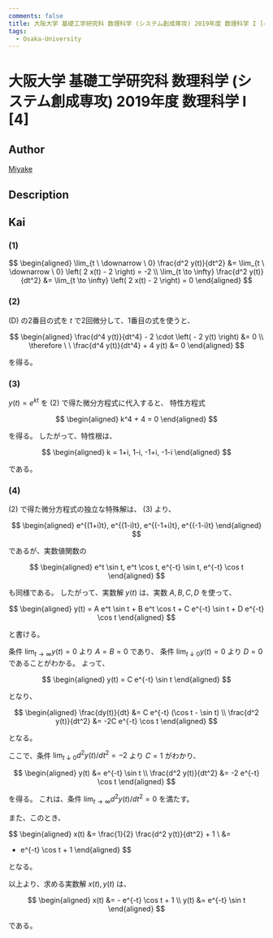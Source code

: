 ```yaml
---
comments: false
title: 大阪大学 基礎工学研究科 数理科学 (システム創成専攻) 2019年度 数理科学 I [4]
tags:
  - Osaka-University
---
```

# 大阪大学 基礎工学研究科 数理科学 (システム創成専攻) 2019年度 数理科学 I \[4\]

## **Author**
[Miyake](https://miyake.github.io/exams/index.html)

## **Description**

## **Kai**
### (1)

$$
  \begin{aligned}
  \lim_{t \ \downarrow \ 0} \frac{d^2 y(t)}{dt^2}
  &=
  \lim_{t \ \downarrow \ 0} \left( 2 x(t) - 2 \right)
  = -2
  \\
  \lim_{t \to \infty} \frac{d^2 y(t)}{dt^2}
  &=
  \lim_{t \to \infty} \left( 2 x(t) - 2 \right)
  = 0
  \end{aligned}
$$

### (2)
(D) の2番目の式を $t$ で2回微分して、1番目の式を使うと、

$$
  \begin{aligned}
  \frac{d^4 y(t)}{dt^4} - 2 \cdot \left( - 2 y(t) \right) &= 0
  \\
  \therefore \ \ 
  \frac{d^4 y(t)}{dt^4} + 4 y(t) &= 0
  \end{aligned}
$$

を得る。

### (3)
$y(t) = e^{kt}$ を (2) で得た微分方程式に代入すると、
特性方程式

$$
  \begin{aligned}
  k^4 + 4 = 0
  \end{aligned}
$$

を得る。
したがって、特性根は、

$$
  \begin{aligned}
  k = 1+i, 1-i, -1+i, -1-i
  \end{aligned}
$$

である。

### (4)
(2) で得た微分方程式の独立な特殊解は、 (3) より、

$$
  \begin{aligned}
  e^{(1+i)t}, e^{(1-i)t}, e^{(-1+i)t}, e^{(-1-i)t}
  \end{aligned}
$$

であるが、実数値関数の

$$
  \begin{aligned}
  e^t \sin t, e^t \cos t, e^{-t} \sin t, e^{-t} \cos t
  \end{aligned}
$$

も同様である。
したがって、実数解 $y(t)$ は、実数 $A, B, C, D$ を使って、

$$
  \begin{aligned}
  y(t) =
  A e^t \sin t + B e^t \cos t + C e^{-t} \sin t + D e^{-t} \cos t
  \end{aligned}
$$

と書ける。

条件 $\lim_{t \to \infty} y(t) = 0$ より $A=B=0$ であり、
条件 $\lim_{t \ \downarrow \ 0} y(t) = 0$ より $D=0$
であることがわかる。
よって、

$$
  \begin{aligned}
  y(t) = C e^{-t} \sin t
  \end{aligned}
$$

となり、

$$
  \begin{aligned}
  \frac{dy(t)}{dt} &= C e^{-t} (\cos t - \sin t)
  \\
  \frac{d^2 y(t)}{dt^2} &= -2C e^{-t} \cos t
  \end{aligned}
$$

となる。

ここで、条件
$\lim_{t \ \downarrow \ 0} d^2 y(t) / dt^2 = -2$ より $C=1$
がわかり、

$$
  \begin{aligned}
  y(t) &= e^{-t} \sin t
  \\
  \frac{d^2 y(t)}{dt^2} &= -2 e^{-t} \cos t
  \end{aligned}
$$

を得る。
これは、条件
$\lim_{t \to \infty} d^2 y(t) / dt^2 = 0$ を満たす。

また、このとき、

$$
  \begin{aligned}
  x(t)
  &=
  \frac{1}{2} \frac{d^2 y(t)}{dt^2} + 1
  \\
  &=
  - e^{-t} \cos t + 1
  \end{aligned}
$$

となる。

以上より、求める実数解 $x(t), y(t)$ は、

$$
  \begin{aligned}
  x(t) &= - e^{-t} \cos t + 1
  \\
  y(t) &= e^{-t} \sin t
  \end{aligned}
$$

である。